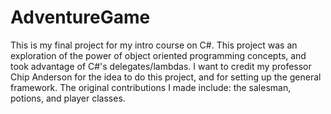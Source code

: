 # AdventureGame
This is my final project for my intro course on C#. This project was an exploration of the power of object oriented programming concepts, and took advantage of C#'s delegates/lambdas.
I want to credit my professor Chip Anderson for the idea to do this project, and for setting up the general framework. The original contributions I made include: the salesman, potions, and player classes. 
